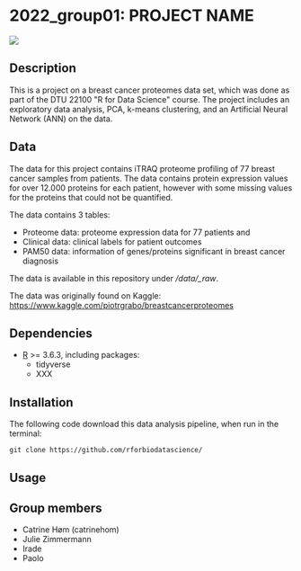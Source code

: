 2022\_group01: PROJECT NAME
====================

![](./doc/supplementary_figs/00.readme_banner.png)

Description
--------------------

This is a project on a breast cancer proteomes data set, which was done as part of the DTU 22100 "R for Data Science" course. The project includes an exploratory data analysis, PCA, k-means clustering, and an Artificial Neural Network (ANN) on the data.


Data
--------------------
The data for this project contains iTRAQ proteome profiling of 77 breast cancer samples from patients. The data contains protein expression values for over 12.000 proteins for each patient, however with some missing values for the proteins that could not be quantified.

The data contains 3 tables: 
* Proteome data: proteome expression data for 77 patients and 
* Clinical data: clinical labels for patient outcomes 
* PAM50 data: information of genes/proteins significant in breast cancer diagnosis

The data is available in this repository under */data/\_raw*. 

The data was originally found on Kaggle:
<https://www.kaggle.com/piotrgrabo/breastcancerproteomes>


Dependencies
--------------------
- [R](https://cran.r-project.org/bin/windows/base/) >= 3.6.3, including packages:
  * tidyverse
  * XXX


Installation
--------------------
The following code download this data analysis pipeline, when run in the terminal:

```
git clone https://github.com/rforbiodatascience/
```

Usage
--------------------



Group members
--------------------

* Catrine Høm (catrinehom)
* Julie Zimmermann
* Irade
* Paolo
